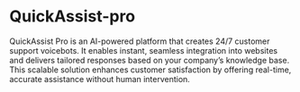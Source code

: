 # QuickAssist-pro
QuickAssist Pro is an AI-powered platform that creates 24/7 customer support voicebots. It enables instant, seamless integration into websites and delivers tailored responses based on your company’s knowledge base. This scalable solution enhances customer satisfaction by offering real-time, accurate assistance without human intervention.
